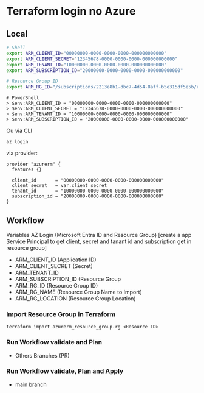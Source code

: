 # Terraform login no Azure
## Local
```BASH
# Shell
export ARM_CLIENT_ID="00000000-0000-0000-0000-000000000000"
export ARM_CLIENT_SECRET="12345678-0000-0000-0000-000000000000"
export ARM_TENANT_ID="10000000-0000-0000-0000-000000000000"
export ARM_SUBSCRIPTION_ID="20000000-0000-0000-0000-000000000000"

# Resource Group ID
export ARM_RG_ID="/subscriptions/2213e8b1-dbc7-4d54-8aff-b5e315df5e5b/resourceGroups/811-a208b01a-provide-continuous-delivery-with-gith"
```

```PWSH
# PowerShell
> $env:ARM_CLIENT_ID = "00000000-0000-0000-0000-000000000000"
> $env:ARM_CLIENT_SECRET = "12345678-0000-0000-0000-000000000000"
> $env:ARM_TENANT_ID = "10000000-0000-0000-0000-000000000000"
> $env:ARM_SUBSCRIPTION_ID = "20000000-0000-0000-0000-000000000000"
```
Ou via CLI

```
az login
```

via provider:
```
provider "azurerm" {
  features {}

  client_id       = "00000000-0000-0000-0000-000000000000"
  client_secret   = var.client_secret
  tenant_id       = "10000000-0000-0000-0000-000000000000"
  subscription_id = "20000000-0000-0000-0000-000000000000"
}
```

## Workflow
Variables AZ Login (Microsoft Entra ID and Resource Group) [create a  app Service Principal to get client, secret and tanant id and subscription get in resource group]
- ARM_CLIENT_ID (Application ID)
- ARM_CLIENT_SECRET (Secret)
- ARM_TENANT_ID 
- ARM_SUBSCRIPTION_ID (Resource Group
- ARM_RG_ID (Resource Group ID)
- ARM_RG_NAME (Resource Group Name to Import)
- ARM_RG_LOCATION (Resource Group Location)


### Import Resource Group in Terraform
```
terraform import azurerm_resource_group.rg <Resource ID>
```

### Run Workflow validate and Plan 
- Others Branches (PR)

### Run Workflow validate, Plan and Apply
- main branch

